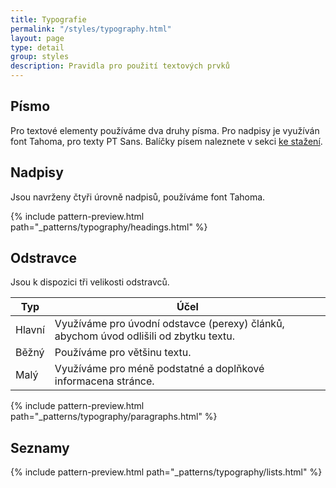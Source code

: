 ```yaml
---
title: Typografie
permalink: "/styles/typography.html"
layout: page
type: detail
group: styles
description: Pravidla pro použití textových prvků
---
```


## Písmo

Pro textové elementy používáme dva druhy písma. Pro nadpisy je využíván font Tahoma, pro texty PT Sans. Balíčky písem naleznete v sekci [ke stažení](/demo-design-system/downloads.html).

## Nadpisy 

Jsou navrženy čtyři úrovně nadpisů, používáme font Tahoma.

{% include pattern-preview.html path="_patterns/typography/headings.html" %}

## Odstravce

Jsou k dispozici tři velikosti odstravců.

| Typ             | Účel                                                                                      |
| ----------------|-------------------------------------------------------------------------------------------|
| Hlavní          | Využíváme pro úvodní odstavce (perexy) článků, abychom úvod odlišili od zbytku textu.     |
| Běžný           | Používáme pro většinu textu.                                                              |
| Malý            | Využíváme pro méně podstatné a doplňkové informacena stránce.                             |


{% include pattern-preview.html path="_patterns/typography/paragraphs.html" %}

## Seznamy

{% include pattern-preview.html path="_patterns/typography/lists.html" %}